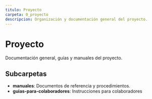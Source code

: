 ```yaml
---
titulo: Proyecto
carpeta: 0_proyecto
descripcion: Organización y documentación general del proyecto.
---
```


# Proyecto

Documentación general, guías y manuales del proyecto.

## Subcarpetas
- **manuales**: Documentos de referencia y procedimientos.
- **guias-para-colaboradores**: Instrucciones para colaboradores 